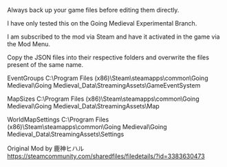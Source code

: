 Always back up your game files before editing them directly. 

I have only tested this on the Going Medieval Experimental Branch.

I am subscribed to the mod via Steam and have it activated in the game via the Mod Menu. 

Copy the JSON files into their respective folders and overwrite the files present of the same name. 

EventGroups
C:\Program Files (x86)\Steam\steamapps\common\Going Medieval\Going Medieval_Data\StreamingAssets\GameEventSystem

MapSizes
C:\Program Files (x86)\Steam\steamapps\common\Going Medieval\Going Medieval_Data\StreamingAssets\Map

WorldMapSettings
C:\Program Files (x86)\Steam\steamapps\common\Going Medieval\Going Medieval_Data\StreamingAssets\Settings



Original Mod by 鹿神ヒハル
https://steamcommunity.com/sharedfiles/filedetails/?id=3383630473
